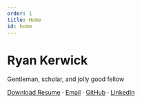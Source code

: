 ```yaml
---
order: 1
title: Home
id: home
---
```


# Ryan Kerwick

Gentleman, scholar, and jolly good fellow

<a href="/public/Resume 2025.pdf" download="Ryan_Kerwick_Resume.pdf" class="download-btn">Download Resume</a> · [Email](mailto:ryanakerwick@gmail.com) · <a href="https://github.com/RyanKerwick" target="_blank" rel="noopener noreferrer">GitHub</a> · <a href="https://www.linkedin.com/in/ryan-kerwick/" target="_blank" rel="noopener noreferrer">LinkedIn</a>
